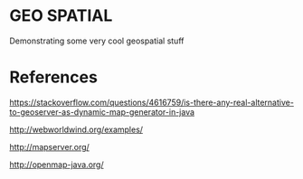 # GEO SPATIAL

Demonstrating some very cool geospatial stuff


# References

https://stackoverflow.com/questions/4616759/is-there-any-real-alternative-to-geoserver-as-dynamic-map-generator-in-java

http://webworldwind.org/examples/

http://mapserver.org/

http://openmap-java.org/
